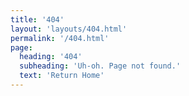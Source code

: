 ```yaml
---
title: '404'
layout: 'layouts/404.html'
permalink: '/404.html'
page:
  heading: '404'
  subheading: 'Uh-oh. Page not found.'
  text: 'Return Home'
---
```


